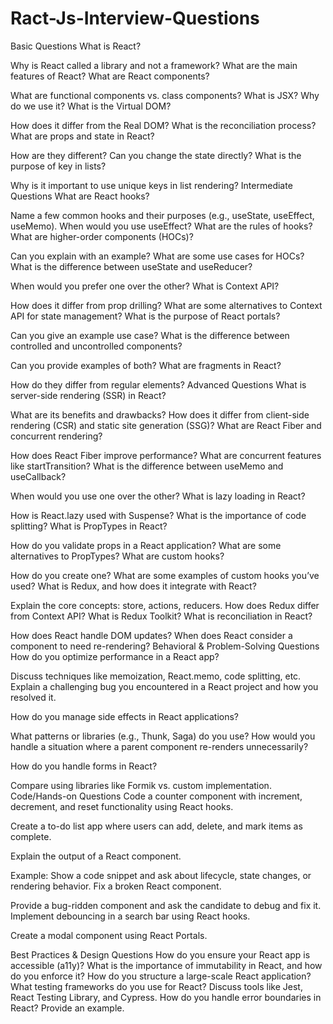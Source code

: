 # Ract-Js-Interview-Questions
Basic Questions
What is React?

Why is React called a library and not a framework?
What are the main features of React?
What are React components?

What are functional components vs. class components?
What is JSX? Why do we use it?
What is the Virtual DOM?

How does it differ from the Real DOM?
What is the reconciliation process?
What are props and state in React?

How are they different?
Can you change the state directly?
What is the purpose of key in lists?

Why is it important to use unique keys in list rendering?
Intermediate Questions
What are React hooks?

Name a few common hooks and their purposes (e.g., useState, useEffect, useMemo).
When would you use useEffect?
What are the rules of hooks?
What are higher-order components (HOCs)?

Can you explain with an example?
What are some use cases for HOCs?
What is the difference between useState and useReducer?

When would you prefer one over the other?
What is Context API?

How does it differ from prop drilling?
What are some alternatives to Context API for state management?
What is the purpose of React portals?

Can you give an example use case?
What is the difference between controlled and uncontrolled components?

Can you provide examples of both?
What are fragments in React?

How do they differ from regular elements?
Advanced Questions
What is server-side rendering (SSR) in React?

What are its benefits and drawbacks?
How does it differ from client-side rendering (CSR) and static site generation (SSG)?
What are React Fiber and concurrent rendering?

How does React Fiber improve performance?
What are concurrent features like startTransition?
What is the difference between useMemo and useCallback?

When would you use one over the other?
What is lazy loading in React?

How is React.lazy used with Suspense?
What is the importance of code splitting?
What is PropTypes in React?

How do you validate props in a React application?
What are some alternatives to PropTypes?
What are custom hooks?

How do you create one?
What are some examples of custom hooks you’ve used?
What is Redux, and how does it integrate with React?

Explain the core concepts: store, actions, reducers.
How does Redux differ from Context API?
What is Redux Toolkit?
What is reconciliation in React?

How does React handle DOM updates?
When does React consider a component to need re-rendering?
Behavioral & Problem-Solving Questions
How do you optimize performance in a React app?

Discuss techniques like memoization, React.memo, code splitting, etc.
Explain a challenging bug you encountered in a React project and how you resolved it.

How do you manage side effects in React applications?

What patterns or libraries (e.g., Thunk, Saga) do you use?
How would you handle a situation where a parent component re-renders unnecessarily?

How do you handle forms in React?

Compare using libraries like Formik vs. custom implementation.
Code/Hands-on Questions
Code a counter component with increment, decrement, and reset functionality using React hooks.

Create a to-do list app where users can add, delete, and mark items as complete.

Explain the output of a React component.

Example: Show a code snippet and ask about lifecycle, state changes, or rendering behavior.
Fix a broken React component.

Provide a bug-ridden component and ask the candidate to debug and fix it.
Implement debouncing in a search bar using React hooks.

Create a modal component using React Portals.

Best Practices & Design Questions
How do you ensure your React app is accessible (a11y)?
What is the importance of immutability in React, and how do you enforce it?
How do you structure a large-scale React application?
What testing frameworks do you use for React?
Discuss tools like Jest, React Testing Library, and Cypress.
How do you handle error boundaries in React?
Provide an example.
